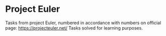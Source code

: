 # Project Euler
Tasks from project Euler, numbered in accordance with numbers on official page: https://projecteuler.net/
Tasks solved for learning purposes.

